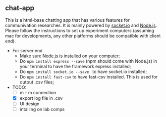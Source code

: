 ## chat-app

This is a html-base chatting app that has various features for communivation researches. It is mainly powered by [socket.io](http://socket.io) and [Node.js](https://nodejs.org/en/). Please follow the instructions to set up experiment computers (assuming mac for developments, any other platforms should be compatible with client end).

- For server end
  - Make sure [Node.js is installed](https://nodejs.org/en/) on your computer;
  - Do `npm install express --save` (npm should come with Node.js) in your terminal to have the framework express installed;
  - Do `npm install socket.io --save ` to have socket.io installed;
  - Do `npm install fast-csv` to have fast-csv installed. This is used for output .csv files;
- TODO:
  - [ ] m - m connection
  - [x] export log file in .csv
  - [ ] UI design
  - [ ] intalling on lab comps
